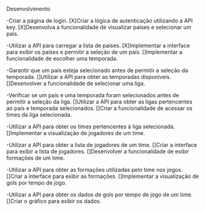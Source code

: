 Desenvolvimento

-Criar a página de login.
[X]Criar a lógica de autenticação utilizando a API key.
[X]Desenvolva a funcionalidade de visualizar países e selecionar um país.

-Utilizar a API para carregar a lista de países.
[X]Implementar a interface para exibir os países e permitir a seleção de um país.
[]Implementar a funcionalidade de escolher uma temporada.

-Garantir que um país esteja selecionado antes de permitir a seleção da temporada.
[]Utilizar a API para obter as temporadas disponíveis.
[]Desenvolver a funcionalidade de selecionar uma liga.

-Verificar se um país e uma temporada foram selecionados antes de permitir a seleção da liga.
[]Utilizar a API para obter as ligas pertencentes ao país e temporada selecionados.
[]Criar a funcionalidade de acessar os times da liga selecionada.

-Utilizar a API para obter os times pertencentes à liga selecionada.
[]Implementar a visualização de jogadores de um time.

-Utilizar a API para obter a lista de jogadores de um time.
[]Criar a interface para exibir a lista de jogadores.
[]Desenvolver a funcionalidade de exibir formações de um time.

-Utilizar a API para obter as formações utilizadas pelo time nos jogos.
[]Criar a interface para exibir as formações.
[]Implementar a visualização de gols por tempo de jogo.

-Utilizar a API para obter os dados de gols por tempo de jogo de um time.
[]Criar o gráfico para exibir os dados.
